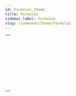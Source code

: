 ```yaml
---
id: Formulas_theme
title: Formulas
sidebar_label: Formulas
slug: /commands/theme/Formulas
---
```



||
|---|
|[<!-- INCLUDE #_command_.EDIT FORMULA.Syntax -->](../../commands-legacy/edit-formula.md)<br/>|
|[<!-- INCLUDE #_command_.EXECUTE FORMULA.Syntax -->](../../commands-legacy/execute-formula.md)<br/>|
|[<!-- INCLUDE #_command_.Formula.Syntax -->](../../commands/formula.md)<br/>|
|[<!-- INCLUDE #_command_.Formula from string.Syntax -->](../../commands/formula-from-string.md)<br/>|
|[<!-- INCLUDE #_command_.GET ALLOWED METHODS.Syntax -->](../../commands-legacy/get-allowed-methods.md)<br/>|
|[<!-- INCLUDE #_command_.Parse formula.Syntax -->](../../commands-legacy/parse-formula.md)<br/>|
|[<!-- INCLUDE #_command_.SET ALLOWED METHODS.Syntax -->](../../commands/set-allowed-methods.md)<br/>|
